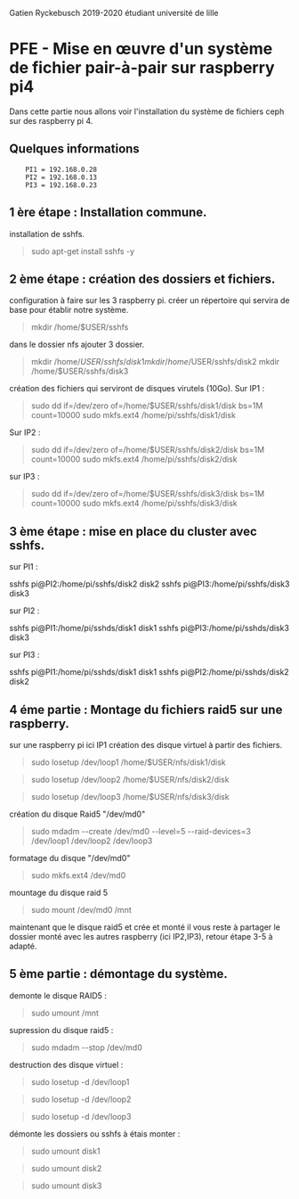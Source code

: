 Gatien Ryckebusch 2019-2020 étudiant université de lille

# PFE - Mise en œuvre d'un système de fichier pair-à-pair sur raspberry pi4

Dans cette partie nous allons voir l'installation du système de fichiers ceph sur des raspberry pi 4.

## Quelques informations

		PI1 = 192.168.0.28
		PI2 = 192.168.0.13
		PI3 = 192.168.0.23

## 1 ère étape : Installation commune.

installation de sshfs.

> sudo apt-get install sshfs -y

## 2 ème étape : création des dossiers et fichiers.

configuration à faire sur les 3 raspberry pi.
créer un répertoire qui servira de base pour établir notre système.

> mkdir /home/$USER/sshfs

dans le dossier nfs ajouter 3 dossier.

> mkdir /home/$USER/sshfs/disk1
> mkdir /home/$USER/sshfs/disk2
> mkdir /home/$USER/sshfs/disk3

création des fichiers qui serviront de disques virutels (10Go).
Sur IP1 :

> sudo dd if=/dev/zero of=/home/$USER/sshfs/disk1/disk bs=1M count=10000 
> sudo mkfs.ext4 /home/pi/sshfs/disk1/disk

Sur IP2 :

> sudo dd if=/dev/zero of=/home/$USER/sshfs/disk2/disk bs=1M count=10000
> sudo mkfs.ext4 /home/pi/sshfs/disk2/disk

sur IP3 :

> sudo dd if=/dev/zero of=/home/$USER/sshfs/disk3/disk bs=1M count=10000
> sudo mkfs.ext4 /home/pi/sshfs/disk3/disk

## 3 ème étape : mise en place du cluster avec sshfs.

sur PI1 :

sshfs pi@PI2:/home/pi/sshfs/disk2 disk2
sshfs pi@PI3:/home/pi/sshfs/disk3 disk3

sur PI2 :

sshfs pi@PI1:/home/pi/sshds/disk1 disk1
sshfs pi@PI3:/home/pi/sshds/disk3 disk3

sur PI3 :

sshfs pi@PI1:/home/pi/sshds/disk1 disk1
sshfs pi@PI2:/home/pi/sshds/disk2 disk2



## 4 éme partie : Montage du fichiers raid5 sur une raspberry.

sur une raspberry pi ici IP1 création des disque virtuel à partir des fichiers.

> sudo losetup /dev/loop1 /home/$USER/nfs/disk1/disk 

> sudo losetup /dev/loop2 /home/$USER/nfs/disk2/disk

> sudo losetup /dev/loop3 /home/$USER/nfs/disk3/disk

création du disque Raid5 "/dev/md0"

> sudo mdadm --create /dev/md0 --level=5  --raid-devices=3 /dev/loop1 /dev/loop2 /dev/loop3

formatage du disque "/dev/md0"

> sudo mkfs.ext4 /dev/md0

mountage du disque raid 5

> sudo mount /dev/md0 /mnt

maintenant que le disque raid5 et crée et monté il vous reste à partager le dossier monté avec les autres raspberry (ici IP2,IP3), retour étape 3-5 à adapté.

## 5 ème partie : démontage du système.

demonte le disque RAID5 :  

> sudo umount /mnt

supression du disque raid5 :  

> sudo mdadm --stop /dev/md0

destruction des disque virtuel :  

> sudo losetup -d /dev/loop1

> sudo losetup -d /dev/loop2

> sudo losetup -d /dev/loop3


démonte les dossiers ou sshfs à étais monter :  

> sudo umount disk1

> sudo umount disk2

> sudo umount disk3


